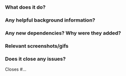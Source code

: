 ### What does it do?

### Any helpful background information?

### Any new dependencies? Why were they added?

### Relevant screenshots/gifs

### Does it close any issues?

Closes #...
